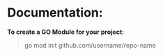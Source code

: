 # Documentation:

**To create a GO Module for your project:**

> go mod init github.com/username/repo-name

